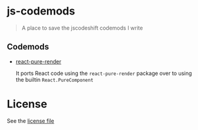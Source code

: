 # js-codemods
> A place to save the jscodeshift codemods I write

## Codemods

- [react-pure-render](./transforms/react-pure-render.js)

  It ports React code using the `react-pure-render` package over to using the builtin `React.PureComponent`
 
# License
See the [license file](./LICENSE)
